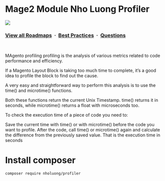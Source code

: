 # Mage2 Module Nho Luong Profiler

![](https://i.imgur.com/waxVImv.png)
### [View all Roadmaps](https://github.com/nholuongut/all-roadmaps) &nbsp;&middot;&nbsp; [Best Practices](https://github.com/nholuongut/all-roadmaps/blob/main/public/best-practices/) &nbsp;&middot;&nbsp; [Questions](https://www.linkedin.com/in/nholuong/)
<br/>

MAgento profiling profiling is the analysis of various metrics related to code performance and efficiency.

If a Magento Layout Block is taking too much time to complete, it’s a good idea to profile the block to find out the cause.

A very easy and straightforward way to perform this analysis is to use the time() and microtime() functions.

Both these functions return the current Unix Timestamp. time() returns it in seconds, while microtime() returns a float with microseconds too.

To check the execution time of a piece of code you need to:

Save the current time with time() or with microtime() before the code you want to profile.
After the code, call time() or microtime() again and calculate the difference from the previously saved value.
That is the execution time in seconds

# Install composer 

```
composer require nholuong/profiler
```
